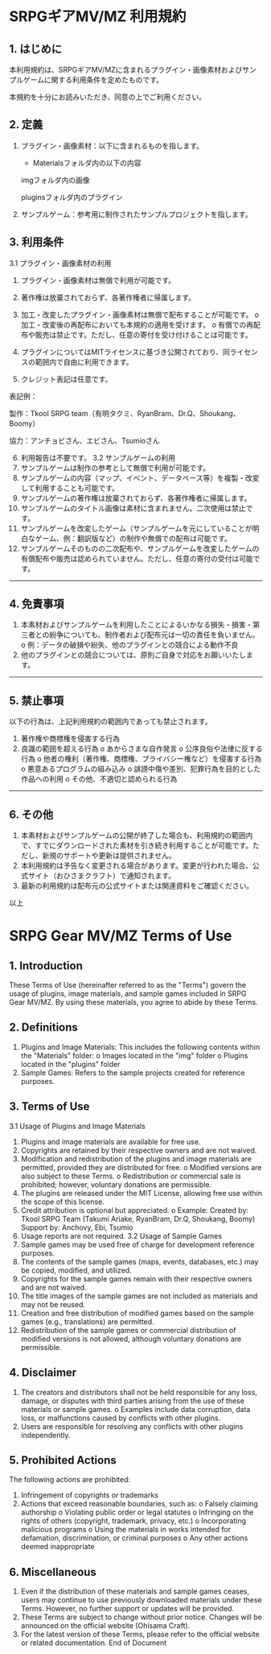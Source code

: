 # SRPGギアMV/MZ 利用規約

## 1. はじめに
本利用規約は、SRPGギアMV/MZに含まれるプラグイン・画像素材およびサンプルゲームに関する利用条件を定めたものです。

本規約を十分にお読みいただき、同意の上でご利用ください。

## 2. 定義
1. プラグイン・画像素材：以下に含まれるものを指します。

	- Materialsフォルダ内の以下の内容
  
 	imgフォルダ内の画像

	pluginsフォルダ内のプラグイン

2. サンプルゲーム：参考用に制作されたサンプルプロジェクトを指します。

## 3. 利用条件

3.1 プラグイン・画像素材の利用

1.	プラグイン・画像素材は無償で利用が可能です。

2.	著作権は放棄されておらず、各著作権者に帰属します。

3.	加工・改変したプラグイン・画像素材は無償で配布することが可能です。
	o 加工・改変後の再配布においても本規約の適用を受けます。
	o 有償での再配布や販売は禁止です。ただし、任意の寄付を受け付けることは可能です。
4.	プラグインについてはMITライセンスに基づき公開されており、同ライセンスの範囲内で自由に利用できます。

5.	クレジット表記は任意です。

表記例：

 製作：Tkool SRPG team（有明タクミ、RyanBram、Dr.Q、Shoukang、Boomy）

 協力：アンチョビさん、エビさん、Tsumioさん

6.	利用報告は不要です。
3.2 サンプルゲームの利用
1.	サンプルゲームは制作の参考として無償で利用が可能です。
2.	サンプルゲームの内容（マップ、イベント、データベース等）を複製・改変して利用することも可能です。
3.	サンプルゲームの著作権は放棄されておらず、各著作権者に帰属します。
4.	サンプルゲームのタイトル画像は素材に含まれません。二次使用は禁止です。
5.	サンプルゲームを改変したゲーム（サンプルゲームを元にしていることが明白なゲーム、例：翻訳版など）の制作や無償での配布は可能です。
6.	サンプルゲームそのものの二次配布や、サンプルゲームを改変したゲームの有償配布や販売は認められていません。ただし、任意の寄付の受付は可能です。
________________________________________
## 4. 免責事項
1.	本素材およびサンプルゲームを利用したことによるいかなる損失・損害・第三者との紛争についても、制作者および配布元は一切の責任を負いません。
o	例：データの破損や紛失、他のプラグインとの競合による動作不良
2.	他のプラグインとの競合については、原則ご自身で対応をお願いいたします。
________________________________________
## 5. 禁止事項
以下の行為は、上記利用規約の範囲内であっても禁止されます。
1.	著作権や商標権を侵害する行為
2.	良識の範囲を超える行為
o	あからさまな自作発言
o	公序良俗や法律に反する行為
o	他者の権利（著作権、商標権、プライバシー権など）を侵害する行為
o	悪意あるプログラムの組み込み
o	誹謗中傷や差別、犯罪行為を目的とした作品への利用
o	その他、不適切と認められる行為
________________________________________
## 6. その他
1.	本素材およびサンプルゲームの公開が終了した場合も、利用規約の範囲内で、すでにダウンロードされた素材を引き続き利用することが可能です。ただし、新規のサポートや更新は提供されません。
2.	本利用規約は予告なく変更される場合があります。変更が行われた場合、公式サイト（おひさまクラフト）で通知されます。
3.	最新の利用規約は配布元の公式サイトまたは関連資料をご確認ください。

以上

# SRPG Gear MV/MZ Terms of Use

## 1. Introduction
These Terms of Use (hereinafter referred to as the "Terms") govern the usage of plugins, image materials, and sample games included in SRPG Gear MV/MZ. By using these materials, you agree to abide by these Terms.

## 2. Definitions
1.	Plugins and Image Materials: This includes the following contents within the "Materials" folder:
o	Images located in the "img" folder
o	Plugins located in the "plugins" folder
2.	Sample Games: Refers to the sample projects created for reference purposes.

## 3. Terms of Use
3.1 Usage of Plugins and Image Materials
1.	Plugins and image materials are available for free use.
2.	Copyrights are retained by their respective owners and are not waived.
3.	Modification and redistribution of the plugins and image materials are permitted, provided they are distributed for free.
o	Modified versions are also subject to these Terms.
o	Redistribution or commercial sale is prohibited; however, voluntary donations are permissible.
4.	The plugins are released under the MIT License, allowing free use within the scope of this license.
5.	Credit attribution is optional but appreciated.
o	Example:
	Created by: Tkool SRPG Team (Takumi Ariake, RyanBram, Dr.Q, Shoukang, Boomy)
	Support by: Anchovy, Ebi, Tsumio
6.	Usage reports are not required.
3.2 Usage of Sample Games
1.	Sample games may be used free of charge for development reference purposes.
2.	The contents of the sample games (maps, events, databases, etc.) may be copied, modified, and utilized.
3.	Copyrights for the sample games remain with their respective owners and are not waived.
4.	The title images of the sample games are not included as materials and may not be reused.
5.	Creation and free distribution of modified games based on the sample games (e.g., translations) are permitted.
6.	Redistribution of the sample games or commercial distribution of modified versions is not allowed, although voluntary donations are permissible.

## 4. Disclaimer
1.	The creators and distributors shall not be held responsible for any loss, damage, or disputes with third parties arising from the use of these materials or sample games.
o	Examples include data corruption, data loss, or malfunctions caused by conflicts with other plugins.
2.	Users are responsible for resolving any conflicts with other plugins independently.

## 5. Prohibited Actions
The following actions are prohibited:
1.	Infringement of copyrights or trademarks
2.	Actions that exceed reasonable boundaries, such as:
o	Falsely claiming authorship
o	Violating public order or legal statutes
o	Infringing on the rights of others (copyright, trademark, privacy, etc.)
o	Incorporating malicious programs
o	Using the materials in works intended for defamation, discrimination, or criminal purposes
o	Any other actions deemed inappropriate

## 6. Miscellaneous
1.	Even if the distribution of these materials and sample games ceases, users may continue to use previously downloaded materials under these Terms. However, no further support or updates will be provided.
2.	These Terms are subject to change without prior notice. Changes will be announced on the official website (Ohisama Craft).
3.	For the latest version of these Terms, please refer to the official website or related documentation.
End of Document
